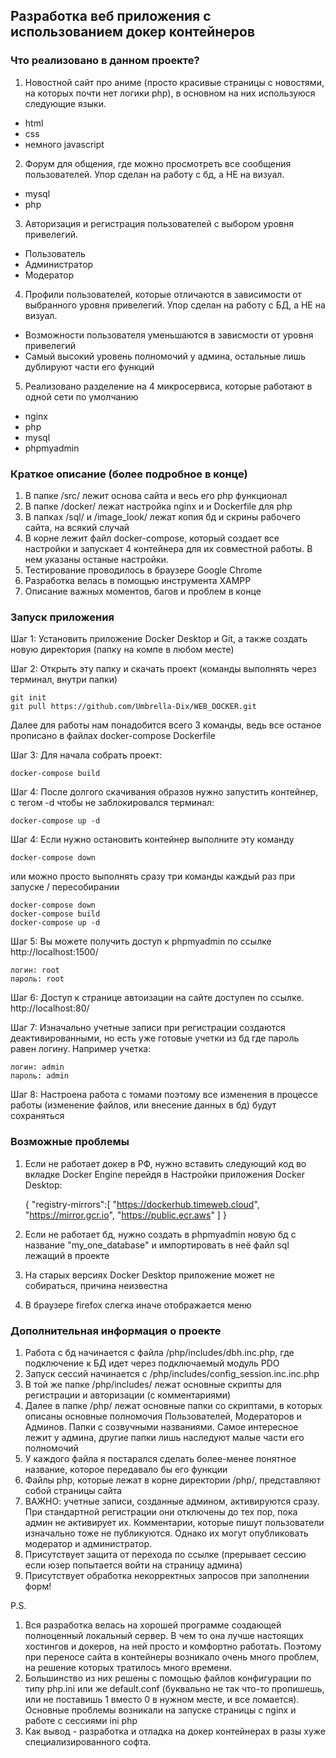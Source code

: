 ## Разработка веб приложения с использованием докер контейнеров 

### Что реализовано в данном проекте?
1) Новостной сайт про аниме (просто красивые страницы с новостями, на которых почти нет логики php), в основном на них используюся следующие языки.
- html
- css
- немного javascript

2) Форум для общения, где можно просмотреть все сообщения пользователей. Упор сделан на работу с бд, а НЕ на визуал.
- mysql
- php

3) Авторизация и регистрация пользователей с выбором уровня привелегий.
- Пользователь
- Администратор
- Модератор

4) Профили пользователей, которые отличаются в зависимости от выбранного уровня привелегий. Упор сделан на работу с БД, а НЕ на визуал.
- Возможности пользователя уменьшаются в зависмости от уровня привелегий
- Самый высокий уровень полномочий у админа, остальные лишь дублируют части его функций

5) Реализовано разделение на 4 микросервиса, которые работают в одной сети по умолчанию
- nginx
- php
- mysql
- phpmyadmin



### Краткое описание (более подробное в конце)
1) В папке /src/ лежит основа сайта и весь его php функционал
2) В папке /docker/ лежат настройка nginx и и Dockerfile для php
3) В папках /sql/ и /image_look/ лежат копия бд и скрины рабочего сайта, на всякий случай
4) В корне лежит файл docker-compose, который создает все настройки и запускает 4 контейнера для их совместной работы. В нем указаны останые настройки.
5) Тестирование проводилось в браузере Google Chrome
6) Разработка велась в помощью инструмента XAMPP
7) Описание важных моментов, багов и проблем в конце

### Запуск приложения
Шаг 1: Установить приложение Docker Desktop и Git, а также создать новую директория (папку на компе в любом месте)

Шаг 2: Открыть эту папку и скачать проект (команды выполнять через терминал, внутри папки)

    git init
    git pull https://github.com/Umbrella-Dix/WEB_DOCKER.git 

Далее для работы нам понадобится всего 3 команды, ведь все останое прописано в файлах docker-compose Dockerfile

Шаг 3: Для начала собрать проект:

    docker-compose build   

Шаг 4: После долгого скачивания образов нужно запустить контейнер, с тегом -d чтобы не заблокировался терминал:
    
    docker-compose up -d  


Шаг 4:  Если нужно остановить контейнер выполните эту команду

    docker-compose down

или можно просто выполнять сразу три команды каждый раз при запуске / пересобирании

    docker-compose down
    docker-compose build
    docker-compose up -d


Шаг 5: Вы можете получить доступ к phpmyadmin по ссылке http://localhost:1500/

    логин: root
    пароль: root
    


Шаг 6: Доступ к странице автоизации на сайте доступен по ссылке. 
    http://localhost:80/

Шаг 7: Изначально учетные записи при регистрации создаются деактивированными, но есть уже готовые учетки из бд где пароль равен логину. Например учетка:

    логин: admin
    пароль: admin

Шаг 8: Настроена работа с томами поэтому все изменения в процессе работы (изменение файлов, или внесение данных в бд) будут сохраняться



### Возможные проблемы

1) Если не работает докер в РФ, нужно вставить следующий код во вкладке Docker Engine перейдя в Настройки приложения Docker Desktop:

    {
    "registry-mirrors":[
    "https://dockerhub.timeweb.cloud",
    "https://mirror.gcr.io",
    "https://public.ecr.aws"
    ]
    }
    


2) Если не работает бд, нужно создать в phpmyadmin новую бд с название "my_one_database" и импортировать в неё файл sql лежащий в проекте

3) На старых версиях Docker Desktop приложение может не собираться, причина неизвестна

4) В браузере firefox слегка иначе отображается меню 


### Дополнительная информация о проекте

1) Работа с бд начинается с файла /php/includes/dbh.inc.php, где подключение к БД идет через подключаемый модуль PDO
2) Запуск сессий начинается с /php/includes/config_session.inc.inc.php
3) В той же папке /php/includes/ лежат основные скрипты для регистрации и авторизации (с комментариями)
5) Далее в папке /php/ лежат основные папки со скриптами, в которых описаны основные полномочия Пользователей, Модераторов и Админов. Папки с созвучными названиями. Самое интересное лежит у админа, другие папки лишь наследуют малые части его полномочий
6) У каждого файла я постарался сделать более-менее понятное название, которое передавало бы его функции
7) Файлы php, которые лежат в корне директории /php/, представляют собой страницы сайта
8) ВАЖНО: учетные записи, созданные админом, активируются сразу. При стандартной регистрации они отключены до тех пор, пока админ не активирует их. Комментарии, которые пишут пользователи изначально тоже не публикуются. Однако их могут опубликовать модератор и администратор.
9) Присутствует защита от перехода по ссылке (прерывает сессию если юзер попытается войти на страницу админа)
10) Присутствует обработка некорректных запросов при заполнении форм!

P.S. 
1) Вся разработка велась на хорошей программе создающей полноценный локальный сервер. В чем то она лучше настоящих хостингов и докеров, на ней просто и комфортно работать. Поэтому при переносе сайта в контейнеры возникало очень много проблем, на решение которых тратилось много времени.
2) Большинство из них решены с помощью файлов конфигурации по типу php.ini или же default.conf (буквально не так что-то пропишешь, или не поставишь 1 вместо 0 в нужном месте, и все ломается). Основные проблемы возникали на запуске страницы с nginx и работе с сессиями ini php 
3) Как вывод - разработка и отладка на докер контейнерах в разы хуже специализированного софта.






